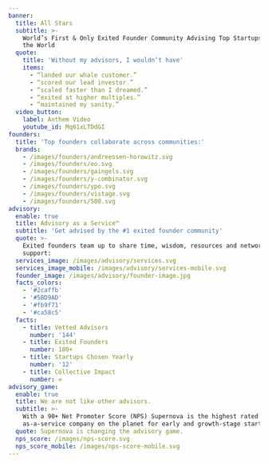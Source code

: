 ```yaml
---
banner:
  title: All Stars
  subtitle: >-
    World’s First & Only Exited Founder Community Advising Top Startups Changing
    the World
  quote:
    title: 'Without my advisors, I wouldn’t have'
    items:
      - “landed our whale customer.”
      - “scored our lead investor.”
      - “scaled faster than I dreamed.”
      - “exited at higher multiples.”
      - “maintained my sanity.”
  video_button:
    label: Anthem Video
    youtube_id: Mq61xLTDdGI
founders:
  title: 'Top founders collaborate across communities:'
  brands:
    - /images/founders/andreessen-horowitz.svg
    - /images/founders/eo.svg
    - /images/founders/gaingels.svg
    - /images/founders/y-combinator.svg
    - /images/founders/ypo.svg
    - /images/founders/vistage.svg
    - /images/founders/500.svg
advisory:
  enable: true
  title: Advisory as a Service™
  subtitle: 'Get advised by the #1 exited founder community'
  quote: >-
    Exited founders team up to share time, wisdom, resources and networks to
    support:
  services_image: /images/advisory/services.svg
  services_image_mobile: /images/advisory/services-mobile.svg
  founder_image: /images/advisory/founder-image.jpg
  facts_colors:
    - '#2caffb'
    - '#5BD9AD'
    - '#fb9f71'
    - '#ca58c5'
  facts:
    - title: Vetted Advisors
      number: '144'
    - title: Exited Founders
      number: 100+
    - title: Startups Chosen Yearly
      number: '12'
    - title: Collective Impact
      number: ∞
advisory_game:
  enable: true
  title: We are not like other advisors.
  subtitle: >-
    With a 90+ Net Promoter Score (NPS) Supernova is the highest rated advisory
    as-a-service company on the planet for early and growth-stage startups.
  quote: Supernova is changing the advisory game.
  nps_score: /images/nps-score.svg
  nps_score_mobile: /images/nps-score-mobile.svg
---
```



